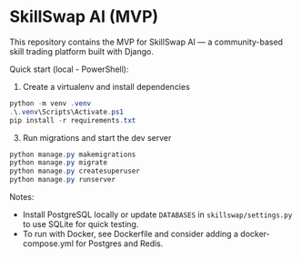 # SkillSwap AI (MVP)

This repository contains the MVP for SkillSwap AI — a community-based skill trading platform built with Django.


Quick start (local - PowerShell):

1. Create a virtualenv and install dependencies

```powershell
python -m venv .venv
.\.venv\Scripts\Activate.ps1
pip install -r requirements.txt
```


3. Run migrations and start the dev server

```powershell
python manage.py makemigrations
python manage.py migrate
python manage.py createsuperuser
python manage.py runserver
```

Notes:
- Install PostgreSQL locally or update `DATABASES` in `skillswap/settings.py` to use SQLite for quick testing.
- To run with Docker, see Dockerfile and consider adding a docker-compose.yml for Postgres and Redis.

